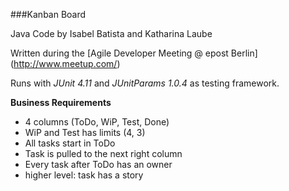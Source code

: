 ###Kanban Board

Java Code by Isabel Batista and Katharina Laube

Written during the [Agile Developer Meeting @ epost Berlin] 
(http://www.meetup.com/)

Runs with *JUnit 4.11* and *JUnitParams 1.0.4* as testing framework.

**Business Requirements**

* 4 columns (ToDo, WiP, Test, Done)
* WiP and Test has limits (4, 3)
* All tasks start in ToDo
* Task is pulled to the next right column
* Every task after ToDo has an owner
* higher level: task has a story
